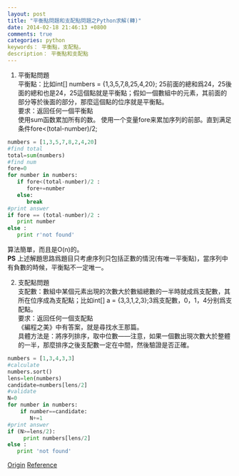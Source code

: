 ```yaml
---
layout: post
title: "平衡點問題和支配點問題之Python求解(轉)"
date: 2014-02-18 21:46:13 +0800
comments: true
categories: python
keywords： 平衡點，支配點，
description： 平衡點和支配點
---
```


1. 平衡點問題  
平衡點：比如int[] numbers = {1,3,5,7,8,25,4,20}; 25前面的總和爲24，25後面的總和也是24，25這個點就是平衡點；假如一個數組中的元素，其前面的部分等於後面的部分，那麼這個點的位序就是平衡點。   
要求：返回任何一個平衡點  
使用sum函数累加所有的数。
使用一个变量fore来累加序列的前部。直到满足条件fore<(total-number)/2;
``` python  
numbers = [1,3,5,7,8,2,4,20]  
#find total  
total=sum(numbers)  
#find num  
fore=0  
for number in numbers:  
   if fore<(total-number)/2 :  
      fore+=number  
   else:  
      break  
#print answer  
if fore == (total-number)/2 :  
   print number  
else :  
   print r'not found'  
```  
算法簡單，而且是O(n)的。  
**PS** 上述解題思路爲題目只考慮序列只包括正數的情況(有唯一平衡點)，當序列中有負數的時候，平衡點不一定唯一。<!--more-->  
  
2. 支配點問題  
支配數：數組中某個元素出現的次數大於數組總數的一半時就成爲支配數，其所在位序成為支配點；比如int[] a = {3,3,1,2,3};3爲支配數，0，1，4分别爲支配點。  
要求：返回任何一個支配點  
《編程之美》中有答案，就是尋找水王那篇。  
具體方法是：將序列排序，取中位數——注意，如果一個數出現次數大於整體的一半，那麼排序之後支配數一定在中間，然後驗證是否正確。  
``` python  
numbers = [1,3,4,3,3]  
#calculate  
numbers.sort()  
lens=len(numbers)  
candidate=numbers[lens/2]  
#validate  
N=0  
for number in numbers:  
    if number==candidate:  
       N+=1  
#print answer  
if (N>=lens/2):  
     print numbers[lens/2]  
else :  
   print 'not found'  
```  
[Origin](http://hi.baidu.com/ruclin/item/f2706f26b1d2db140975086b)
[Reference](http://www.iteye.com/topic/600079)